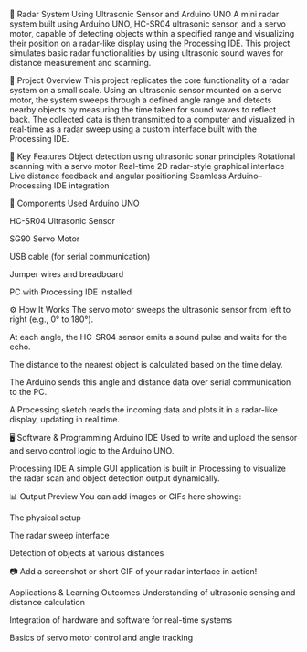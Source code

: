 🔭 Radar System Using Ultrasonic Sensor and Arduino UNO
A mini radar system built using Arduino UNO, HC-SR04 ultrasonic sensor, and a servo motor, capable of detecting objects within a specified range and visualizing their position on a radar-like display using the Processing IDE. This project simulates basic radar functionalities by using ultrasonic sound waves for distance measurement and scanning.

📌 Project Overview
This project replicates the core functionality of a radar system on a small scale. Using an ultrasonic sensor mounted on a servo motor, the system sweeps through a defined angle range and detects nearby objects by measuring the time taken for sound waves to reflect back. The collected data is then transmitted to a computer and visualized in real-time as a radar sweep using a custom interface built with the Processing IDE.

🎯 Key Features
Object detection using ultrasonic sonar principles
Rotational scanning with a servo motor
Real-time 2D radar-style graphical interface
Live distance feedback and angular positioning
Seamless Arduino–Processing IDE integration

🔧 Components Used
Arduino UNO

HC-SR04 Ultrasonic Sensor

SG90 Servo Motor

USB cable (for serial communication)

Jumper wires and breadboard

PC with Processing IDE installed

⚙️ How It Works
The servo motor sweeps the ultrasonic sensor from left to right (e.g., 0° to 180°).

At each angle, the HC-SR04 sensor emits a sound pulse and waits for the echo.

The distance to the nearest object is calculated based on the time delay.

The Arduino sends this angle and distance data over serial communication to the PC.

A Processing sketch reads the incoming data and plots it in a radar-like display, updating in real time.

🖥️ Software & Programming
Arduino IDE
Used to write and upload the sensor and servo control logic to the Arduino UNO.

Processing IDE
A simple GUI application is built in Processing to visualize the radar scan and object detection output dynamically.

📊 Output Preview
You can add images or GIFs here showing:

The physical setup

The radar sweep interface

Detection of objects at various distances

📷 Add a screenshot or short GIF of your radar interface in action!

 Applications & Learning Outcomes
Understanding of ultrasonic sensing and distance calculation

Integration of hardware and software for real-time systems

Basics of servo motor control and angle tracking
